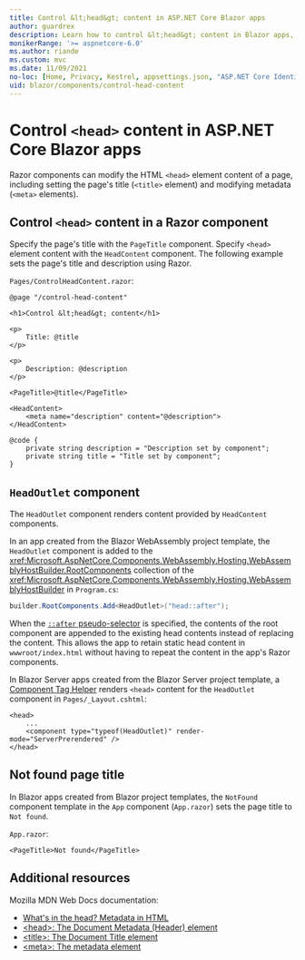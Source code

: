 ```yaml
---
title: Control &lt;head&gt; content in ASP.NET Core Blazor apps
author: guardrex
description: Learn how to control &lt;head&gt; content in Blazor apps, including how to set the page title from a component.
monikerRange: '>= aspnetcore-6.0'
ms.author: riande
ms.custom: mvc
ms.date: 11/09/2021
no-loc: [Home, Privacy, Kestrel, appsettings.json, "ASP.NET Core Identity", cookie, Cookie, Blazor, "Blazor Server", "Blazor WebAssembly", "Identity", "Let's Encrypt", Razor, SignalR]
uid: blazor/components/control-head-content
---
```

# Control `<head>` content in ASP.NET Core Blazor apps

Razor components can modify the HTML `<head>` element content of a page, including setting the page's title (`<title>` element) and modifying metadata (`<meta>` elements).

## Control `<head>` content in a Razor component

Specify the page's title with the `PageTitle` component. Specify `<head>` element content with the `HeadContent` component. The following example sets the page's title and description using Razor.

`Pages/ControlHeadContent.razor`:

```razor
@page "/control-head-content"

<h1>Control &lt;head&gt; content</h1>

<p>
    Title: @title
</p>

<p>
    Description: @description
</p>

<PageTitle>@title</PageTitle>

<HeadContent>
    <meta name="description" content="@description">
</HeadContent>

@code {
    private string description = "Description set by component";
    private string title = "Title set by component";
}
```

## `HeadOutlet` component

The `HeadOutlet` component renders content provided by `HeadContent` components.

In an app created from the Blazor WebAssembly project template, the `HeadOutlet` component is added to the <xref:Microsoft.AspNetCore.Components.WebAssembly.Hosting.WebAssemblyHostBuilder.RootComponents> collection of the <xref:Microsoft.AspNetCore.Components.WebAssembly.Hosting.WebAssemblyHostBuilder> in `Program.cs`:

```csharp
builder.RootComponents.Add<HeadOutlet>("head::after");
```

When the [`::after` pseudo-selector](https://developer.mozilla.org/docs/Web/CSS/::after) is specified, the contents of the root component are appended to the existing head contents instead of replacing the content. This allows the app to retain static head content in `wwwroot/index.html` without having to repeat the content in the app's Razor components.

In Blazor Server apps created from the Blazor Server project template, a [Component Tag Helper](xref:mvc/views/tag-helpers/builtin-th/component-tag-helper) renders `<head>` content for the `HeadOutlet` component in `Pages/_Layout.cshtml`:

```cshtml
<head>
    ...
    <component type="typeof(HeadOutlet)" render-mode="ServerPrerendered" />
</head>
```

## Not found page title

In Blazor apps created from Blazor project templates, the `NotFound` component template in the `App` component (`App.razor`) sets the page title to `Not found`.

`App.razor`:

```razor
<PageTitle>Not found</PageTitle>
```

## Additional resources

Mozilla MDN Web Docs documentation:

* [What's in the head? Metadata in HTML](https://developer.mozilla.org/docs/Learn/HTML/Introduction_to_HTML/The_head_metadata_in_HTML)
* [\<head>: The Document Metadata (Header) element](https://developer.mozilla.org/docs/Web/HTML/Element/head)
* [\<title>: The Document Title element](https://developer.mozilla.org/docs/Web/HTML/Element/title)
* [\<meta>: The metadata element](https://developer.mozilla.org/docs/Web/HTML/Element/meta)
